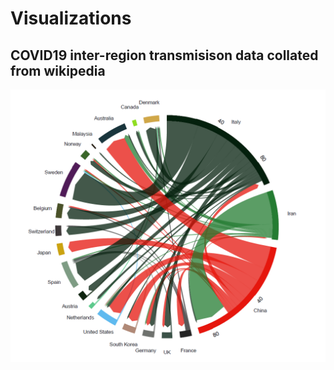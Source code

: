 # Visualizations

## COVID19 inter-region transmisison data collated from wikipedia

![](covid_chord.png)
